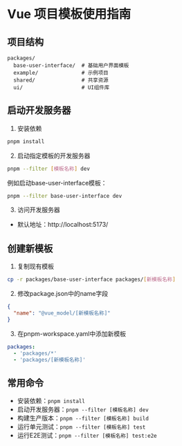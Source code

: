 # Vue 项目模板使用指南

## 项目结构

```
packages/
  base-user-interface/  # 基础用户界面模板
  example/              # 示例项目
  shared/               # 共享资源
  ui/                   # UI组件库
```

## 启动开发服务器

1. 安装依赖

```bash
pnpm install
```

2. 启动指定模板的开发服务器

```bash
pnpm --filter [模板名称] dev
```

例如启动base-user-interface模板：

```bash
pnpm --filter base-user-interface dev
```

3. 访问开发服务器

- 默认地址：http://localhost:5173/

## 创建新模板

1. 复制现有模板

```bash
cp -r packages/base-user-interface packages/[新模板名称]
```

2. 修改package.json中的name字段

```json
{
  "name": "@vue_model/[新模板名称]"
}
```

3. 在pnpm-workspace.yaml中添加新模板

```yaml
packages:
  - 'packages/*'
  - 'packages/[新模板名称]'
```

## 常用命令

- 安装依赖：`pnpm install`
- 启动开发服务器：`pnpm --filter [模板名称] dev`
- 构建生产版本：`pnpm --filter [模板名称] build`
- 运行单元测试：`pnpm --filter [模板名称] test`
- 运行E2E测试：`pnpm --filter [模板名称] test:e2e`
